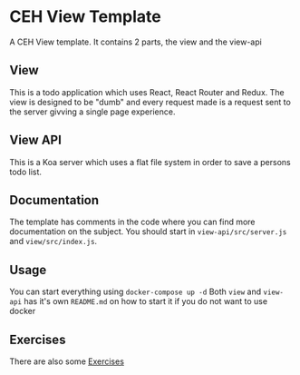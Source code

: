 # CEH View Template

A CEH View template. It contains 2 parts, the view and the view-api

## View

This is a todo application which uses React, React Router and Redux. The view is designed to be "dumb" and every request made is a request sent to the server givving a single page experience.

## View API

This is a Koa server which uses a flat file system in order to save a persons todo list.

## Documentation

The template has comments in the code where you can find more documentation on the subject. You should start in `view-api/src/server.js` and `view/src/index.js`.

## Usage

You can start everything using `docker-compose up -d`
Both `view` and `view-api` has it's own `README.md` on how to start it if you do not want to use docker

## Exercises

There are also some [Exercises](/exercises)